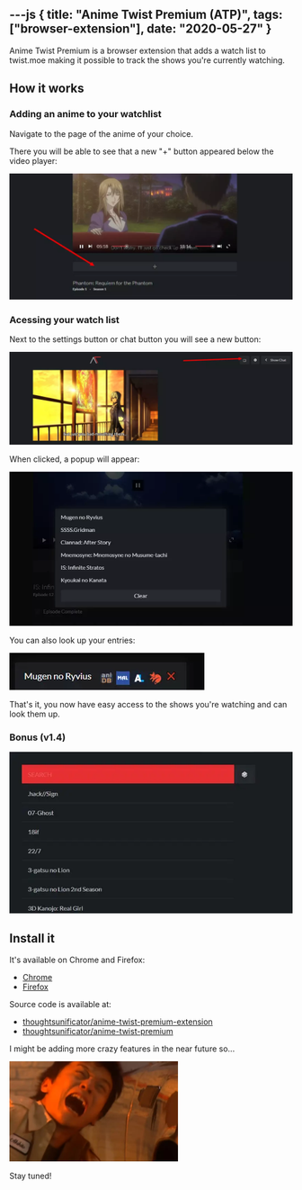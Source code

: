 ---js
{
	title: "Anime Twist Premium (ATP)",
	tags: ["browser-extension"],
	date: "2020-05-27"
}
---
Anime Twist Premium is a browser extension that adds a watch list to twist.moe making it possible to track the shows you're currently watching.

## How it works

### Adding an anime to your watchlist

Navigate to the page of the anime of your choice.

There you will be able to see that a new "+" button appeared below the video player:

![atp-anime](/image/atp-anime.webp)

### Acessing your watch list

Next to the settings button or chat button you will see a new button:

![atp-watchlist-menu](/image/atp-watchlist-menu.webp)

When clicked, a popup will appear:

![atp-watchlist](/image/atp-watchlist.webp)

You can also look up your entries:

![atp-lookup](/image/atp-lookup.webp)

That's it, you now have easy access to the shows you're watching and can look them up.

### Bonus (v1.4)

![atp-random](/image/atp-random.webp)

## Install it

It's available on Chrome and Firefox:
- [Chrome](https://chrome.google.com/webstore/detail/anime-twist-premium/nkojcnopablpombnbfadmhbhdlepgcdo)
- [Firefox](https://addons.mozilla.org/en-US/firefox/addon/anime-twist-premium/)

Source code is available at:
- [thoughtsunificator/anime-twist-premium-extension](https://github.com/thoughtsunificator/anime-twist-premium-extension)
- [thoughtsunificator/anime-twist-premium](https://github.com/thoughtsunificator/anime-twist-premium)

I might be adding more crazy features in the near future so...

<img alt="akihito-san" src="/image/akihito-san.webp" width="300">

Stay tuned!
